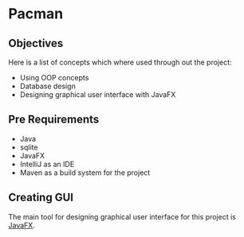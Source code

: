# Pacman


## Objectives
Here is a list of concepts which where used through out the project:
- Using OOP concepts
- Database design
- Designing graphical user interface with JavaFX


## Pre Requirements
- Java
- sqlite
- JavaFX
- IntelliJ as an IDE
- Maven as a build system for the project



## Creating GUI
The main tool for designing graphical user interface for this project is [JavaFX](https://en.wikipedia.org/wiki/JavaFX).


